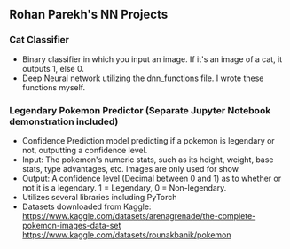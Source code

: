 ## Rohan Parekh's NN Projects

### Cat Classifier 
- Binary classifier in which you input an image. If it's an image of a cat, it outputs 1, else 0.
- Deep Neural network utilizing the dnn_functions file. I wrote these functions myself.

### Legendary Pokemon Predictor (Separate Jupyter Notebook demonstration included)
- Confidence Prediction model predicting if a pokemon is legendary or not, outputting a confidence level.
- Input: The pokemon's numeric stats, such as its height, weight, base stats, type advantages, etc. Images are only used for show.
- Output: A confidence level (Decimal between 0 and 1) as to whether or not it is a legendary. 1 = Legendary, 0 = Non-legendary.
- Utilizes several libraries including PyTorch
- Datasets downloaded from Kaggle:  
https://www.kaggle.com/datasets/arenagrenade/the-complete-pokemon-images-data-set
https://www.kaggle.com/datasets/rounakbanik/pokemon
